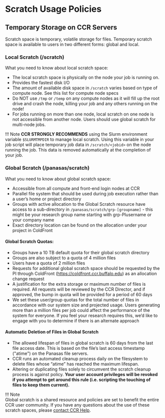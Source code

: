 # Scratch Usage Policies

## Temporary Storage on CCR Servers  

Scratch space is temporary, volatile storage for files. Temporary scratch space is available to users in two different forms: global and local.

###  Local Scratch (/scratch)
What you need to know about local scratch space:  

- The local scratch space is physically on the node your job is running on.  
- Provides the fastest disk I/O  
- The amount of available disk space in ``/scratch`` varies based on type of compute node. See this list for compute node specs  
- Do NOT use ``/tmp`` or ``/temp`` on any compute nodes as it will fill up the root drive and crash the node, killing your job and any others running on the node!  
- For jobs running on more than one node, local scratch on one node is not accessible from another node.  Users should use global scratch for multi-node jobs.  

!!! Note
    **CCR STRONGLY RECOMMENDS** using the Slurm environment variable ``$SLURMTMPDIR`` to manage local scratch. Using this variable in your job script will place temporary job data in ``/scratch/<jobid>`` on the node running the job. This data is removed automatically at the completion of your job.

### Global Scratch (/panasas/scratch)  
What you need to know about global scratch space:

- Accessible from all compute and front-end login nodes at CCR  
- Parallel file system that should be used during job execution rather than a user’s home or project directory  
- Groups with active allocation to the Global Scratch resource have access to a sub-directory in ``/panasas/scratch/grp-[groupname]`` - this might be your research group name starting with grp-PIusername or your company name
- Exact directory location can be found on the allocation under your project in ColdFront    

#### Global Scratch Quotas:  
- Groups have a 10 TB default quota for their global scratch directory  
- Groups are also subject to a quota of 4 million files  
- Users have a quota of 2 million files  
- Requests for additional global scratch space should be requested by the PI through ColdFront (https://coldfront.ccr.buffalo.edu) as an allocation change request
- A justification for the extra storage or maximum number of files is required. All requests will be reviewed by the CCR Director, and if approved, the bump in quota will be provided for a period of 60 days  
- We set these user/group quotas for the total number of files in accordance with our system size and projected usage.  Users generating more than a million files per job could affect the performance of the system for everyone.  If you feel your research requires this, we’d like to engage with you to determine if there is an alternate approach  

#### Automatic Deletion of Files in Global Scratch  
- The allowed lifespan of files in global scratch is 60 days from the last file access date.  This is based on the file’s last access timestamp ("atime") on the Panasas file servers.  
- CCR runs an automated cleanup process daily on the filesystem to delete files whose “atime” has reached the maximum lifespan.  
- Altering or duplicating files solely to circumvent the scratch cleanup process is against policy.  **Your user account privileges will be revoked if you attempt to get around this rule (i.e. scripting the touching of files to keep them current).**  

!!! Note  
    Global scratch is a shared resource and policies are set to benefit the entire CCR user community.  If you have any questions about the use of these scratch spaces, please [contact CCR Help](../help.md).
